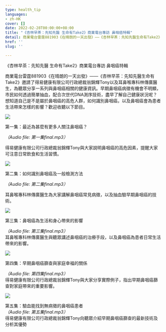```yaml
---
type: health_tip
languages:
- zh-HK
cover: []
date: 2022-02-28T00:00:00+08:00
title: "《杏林早茶：先知先醫 生命有Take2》商業電台專訪 鼻咽癌特輯"
detail: 商業電台雷霆881903《在晴朗的一天出發》——《杏林早茶：先知先醫生命有Take2》邀請了得易健康有限公司行政總裁翁錦輝Tony以及耳鼻喉專科林傳廣醫生，為聽眾分享一系列與鼻咽癌相關的健康資訊。
href: ''
slug: ''

---
```

《杏林早茶：先知先醫 生命有Take2》商業電台專訪 鼻咽癌特輯  
   
 商業電台雷霆881903《在晴朗的一天出發》——《杏林早茶：先知先醫生命有Take2》邀請了得易健康有限公司行政總裁翁錦輝Tony以及耳鼻喉專科林傳廣醫生，為聽眾分享一系列與鼻咽癌相關的健康資訊。早期鼻咽癌病徵有機會不明顯，市民如何透過簡單抽血，配合次世代DNA測序技術，盡早了解自己健康狀況呢？想知道自己是不是屬於鼻咽癌的高危人群，如何識別鼻咽癌，以及鼻咽癌會為患者生活帶來怎樣的影響？歡迎收聽以下節目。  
   
![](../images/crhk_ep01_final_high.jpg)

第一集：最近為甚麼有更多人關注鼻咽癌？

_（Audio file: 第一集final.mp3）_

得易健康有限公司行政總裁翁錦輝Tony與大家說明鼻咽癌的高危因素，提醒大家可注意日常飲食和生活習慣。

![](../images/crhk_ep02_final_high.jpg)

第二集：如何識別鼻咽癌及一般檢測方法

_（Audio file: 第二集final.mp3）_

耳鼻喉專科林傳廣醫生為大家講解鼻咽癌常見病徵，以及抽血驗早期鼻咽癌的技術。

![](../images/crhk_ep03_final_high.jpg)

第三集：鼻咽癌為生活和身心帶來的影響

_（Audio file: 第三集final.mp3）_  
 耳鼻喉專科林傳廣醫生與聽眾講述鼻咽癌的治療手段，以及鼻咽癌為患者日常生活帶來的影響。

![](../images/crhk_ep04_final_high.jpg)

第四集：早期鼻咽癌篩查與家庭幸福的關係

_（Audio file: 第四集final.mp3）_  
得易健康有限公司行政總裁翁錦輝Tony與大家分享實際例子，指出早期鼻咽癌篩查對家庭帶來的重要影響。

![](../images/crhk_ep05_final_high.jpg)

第五集：驗血能找到無病徵的鼻咽癌患者  
 _（Audio file: 第五集final.mp3）_  
 得易健康有限公司行政總裁翁錦輝Tony向聽眾介紹早期鼻咽癌篩查的最新技術及分析其優勢
